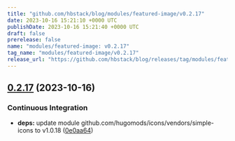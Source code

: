 ```yaml
---
title: "github.com/hbstack/blog/modules/featured-image/v0.2.17"
date: 2023-10-16 15:21:10 +0000 UTC
publishDate: 2023-10-16 15:21:40 +0000 UTC
draft: false
prerelease: false
name: "modules/featured-image: v0.2.17"
tag_name: "modules/featured-image/v0.2.17"
release_url: "https://github.com/hbstack/blog/releases/tag/modules/featured-image/v0.2.17"
---
```


## [0.2.17](https://github.com/hbstack/blog/compare/modules/featured-image/v0.2.16...modules/featured-image/v0.2.17) (2023-10-16)


### Continuous Integration

* **deps:** update module github.com/hugomods/icons/vendors/simple-icons to v1.0.18 ([0e0aa64](https://github.com/hbstack/blog/commit/0e0aa64309a8afe05a0b84d56620b677423be0cc))
